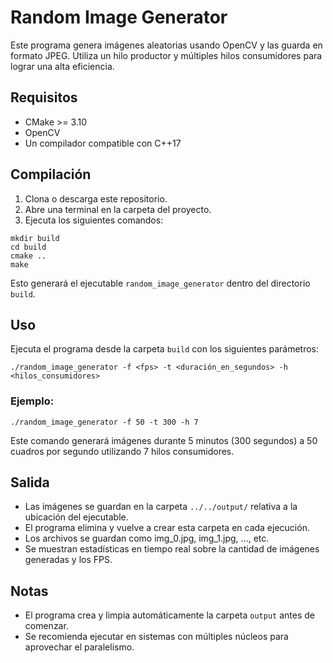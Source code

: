 # Random Image Generator

Este programa genera imágenes aleatorias usando OpenCV y las guarda en formato JPEG. Utiliza un hilo productor y múltiples hilos consumidores para lograr una alta eficiencia.

## Requisitos

- CMake >= 3.10
- OpenCV
- Un compilador compatible con C++17

## Compilación

1. Clona o descarga este repositorio.
2. Abre una terminal en la carpeta del proyecto.
3. Ejecuta los siguientes comandos:

```
mkdir build
cd build
cmake ..
make
```

Esto generará el ejecutable `random_image_generator` dentro del directorio `build`.

## Uso

Ejecuta el programa desde la carpeta `build` con los siguientes parámetros:

```
./random_image_generator -f <fps> -t <duración_en_segundos> -h <hilos_consumidores>
```

### Ejemplo:

```
./random_image_generator -f 50 -t 300 -h 7
```

Este comando generará imágenes durante 5 minutos (300 segundos) a 50 cuadros por segundo utilizando 7 hilos consumidores.

## Salida

- Las imágenes se guardan en la carpeta `../../output/` relativa a la ubicación del ejecutable.
- El programa elimina y vuelve a crear esta carpeta en cada ejecución.
- Los archivos se guardan como img_0.jpg, img_1.jpg, ..., etc.
- Se muestran estadísticas en tiempo real sobre la cantidad de imágenes generadas y los FPS.

## Notas

- El programa crea y limpia automáticamente la carpeta `output` antes de comenzar.
- Se recomienda ejecutar en sistemas con múltiples núcleos para aprovechar el paralelismo.
